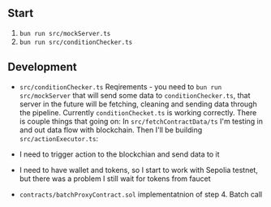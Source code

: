 ## Start
1. `bun run src/mockServer.ts`
2. `bun run src/conditionChecker.ts` 

## Development

- `src/conditionChecker.ts`
Reqirements - you need to `bun run src/mockServer` that will send some data to `conditionChecker.ts`, that server in the future will be fetching, cleaning and sending data through the pipeline.
Currently `conditionChecket.ts` is working correctly.
There is couple things that going on:
In `src/fetchContractData/ts` I'm testing in and out data flow with blockchain. Then I'll be building `src/actionExecutor.ts`:
- I need to trigger action to the blockchian and send data to it
- I need to have wallet and tokens, so I start to work with Sepolia testnet, but there was a problem I still wait for tokens from faucet


- `contracts/batchProxyContract.sol` implementatnion of step 4. Batch call
